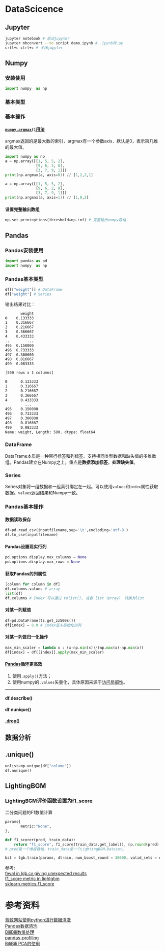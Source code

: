 # DataScicence

## Jupyter

```bash
jupyter notebook # 启动jupyter
jupyter nbconvert --to script demo.ipynb # .ipynb转.py
crtl+c ctrl+c # 关闭jupyter
```

## Numpy

### 安装使用

``` python
import numpy  as np
```

### 基本类型

### 基本操作

#### [```numpy.argmax()```用法](https://www.cnblogs.com/touch-skyer/p/8509217.html)

argmax返回的是最大数的索引，argmax有一个参数axis，默认是0，表示第几维的最大值。

```python
import numpy as np
a = np.array([[1, 5, 5, 2],
              [9, 6, 2, 8],
              [3, 7, 9, 1]])
print(np.argmax(a, axis=0)) // [1,2,2,1]

a = np.array([[1, 5, 5, 2],
              [9, 6, 2, 8],
              [3, 7, 9, 1]])
print(np.argmax(a, axis=1)) // [1,0,2]
```

#### 设置完整输出数组

```python
np.set_printoptions(threshold=np.inf) # 完整输出numpy数组
```

## Pandas

### Pandas安装使用

``` python
import pandas as pd
import numpy  as np
```

### Pandas基本类型

```python
df[["weight"]] # DataFrame
df["weight"] # Series
```

输出结果对比：

```bash
       weight
0    0.133333
1    0.316667
2    0.216667
3    0.366667
4    0.433333
..        ...
495  0.150000
496  0.733333
497  0.300000
498  0.816667
499  0.083333

[500 rows x 1 columns]

0      0.133333
1      0.316667
2      0.216667
3      0.366667
4      0.433333
         ...
495    0.150000
496    0.733333
497    0.300000
498    0.816667
499    0.083333
Name: weight, Length: 500, dtype: float64
```

### DataFrame

DataFrame本质是一种带行标签和列标签、支持相同类型数据和缺失值的多维数组。Pandas建立在Numpy之上。重点是**数据添加标签**，**处理缺失值**。

### Series

Series对象将一组数据和一组索引绑定在一起。可以使用```values```和```index```属性获取数据。```values```返回结果和Numpy一致。

### Pandas基本操作

#### 数据读取保存

```py
df=pd.read_csv(inputfilename,sep='\t',encloding='utf-8')
df.to_csv(inputfilename)
```

#### Pandas设置现实行列

```py
pd.options.display.max_columns = None
pd.options.display.max_rows = None
```

#### 获取Pandas的列属性

```py
[column for column in df]
df.columns.values # array
list(df)
df.columns # Index 可以通过 tolist(), 或者 list（array） 转换为list
```

#### 对某一列赋值

``` python
df=pd.DataFrame(ts.get_zz500s())
df[index] = 0.0 # index是未初始化的列
```

#### 对某一列做归一化操作

```python
max_min_scaler = lambda x : (x-np.min(x))/(np.max(x)-np.min(x))
df[index] = df[[index]].apply(max_min_scaler)
```

#### [Pandas循环更高效](https://towardsdatascience.com/how-to-make-your-pandas-loop-71-803-times-faster-805030df4f06)

1. 使用```.apply()```方法；
2. 使用numpy的```.values```矢量化，具体原因来源于[访问局部性](https://en.wikipedia.org/wiki/Locality_of_reference)。

---

#### df.describe()

#### df.nunique()

#### [.drop()](https://blog.csdn.net/nuaadot/article/details/78304642)

## 数据分析

## .unique()

```python
unlist=np.unique(df["colume"])
df.nunique()
```

## LightingBGM

### LightingBGM评价函数设置为f1_score

二分类问题的F1数值计算

```python
params{
       metric:"None",
},

def f1_scorer(pred, train_data):
    return "f1_score", f1_score(train_data.get_label(), np.round(pred), average="weighted"), True
# pred是一个维度数组，train_data是一个LightingBGM.Dataset。

bst = lgb.train(params, dtrain, num_boost_round = 30000, valid_sets = dvalid,verbose_eval = 400,early_stopping_rounds = 200, feval = f1_scorer )
```

参考:  
[feval in lgb.cv giving unexpected results](https://github.com/microsoft/LightGBM/issues/1483)  
[f1_score metric in lightgbm](https://stackoverflow.com/questions/50931168/f1-score-metric-in-lightgbm)  
[sklearn.metrics.f1_score](https://scikit-learn.org/stable/modules/generated/sklearn.metrics.f1_score.html)

# 参考资料

[蓝鲸网站使用python进行数据清洗](http://bluewhale.cc/2016-08-21/python-data-cleaning.html)  
[Pandas数据清洗](https://www.cnblogs.com/BoyceYang/p/8182053.html)  
[BiliBili数值处理](https://www.bilibili.com/video/av52783056/?p=3)  
[pandas-profiling](https://www.zhihu.com/question/24590883/answer/782584888)  
[BiliBili PCA的使用](https://www.bilibili.com/video/av28790123?from=search&seid=15676878223827506884)
